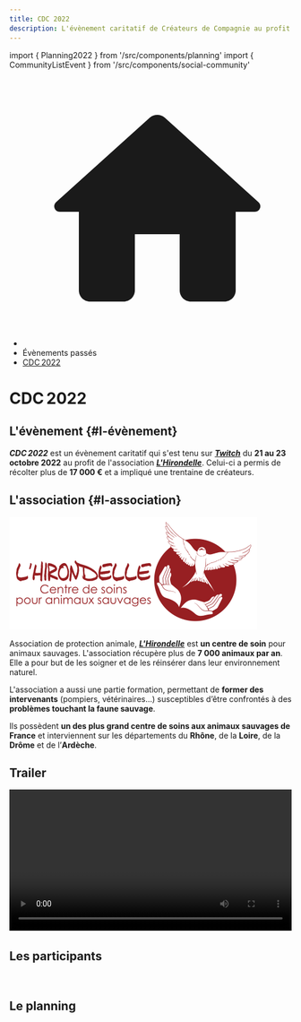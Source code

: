 ```yaml
---
title: CDC 2022
description: L'évènement caritatif de Créateurs de Compagnie au profit de l'association L'hirondelle
---
```

import { Planning2022 } from '/src/components/planning'
import { CommunityListEvent } from '/src/components/social-community'

<nav aria-label="breadcrumbs" className="page-breadcrumbs">
  <ul className="breadcrumbs">
    <li className="breadcrumbs__item">
      <a className="breadcrumbs__link" href="/">
        <svg viewBox="0 0 24 24" className="breadcrumbs-home">
          <path d="M10 19v-5h4v5c0 .55.45 1 1 1h3c.55 0 1-.45 1-1v-7h1.7c.46 0 .68-.57.33-.87L12.67 3.6c-.38-.34-.96-.34-1.34 0l-8.36 7.53c-.34.3-.13.87.33.87H5v7c0 .55.45 1 1 1h3c.55 0 1-.45 1-1z" fill="currentColor">
          </path>
        </svg>
      </a>
    </li>
    <li className="breadcrumbs__item">
      <span className="breadcrumbs__link">Évènements passés</span>
    </li>
    <li className="breadcrumbs__item">
      <a className="breadcrumbs__link" href="/evenement/cdc2022">CDC 2022</a>
    </li>
  </ul>
</nav>

<h1 className="text--center">CDC 2022</h1>

## L'évènement {#l-évènement}

***CDC 2022*** est un évènement caritatif qui s'est tenu sur [***Twitch***](https://www.twitch.tv/createursdecompagnie) du **21 au 23 octobre 2022** au profit de l'association <a href="https://hirondelle.ovh">***L'Hirondelle***</a>. Celui-ci a permis de récolter plus de **17 000 €** et a impliqué une trentaine de créateurs.

## L'association {#l-association}

<a href="https://hirondelle.ovh"><p className="text--center"><img src="/img/cdc2022/logo-l-hirondelle.png" alt="Logo L'Hirondelle" width="442" height="200" loading="lazy" /></p></a>

Association de protection animale, <a href="https://hirondelle.ovh">***L'Hirondelle***</a> est **un centre de soin** pour animaux sauvages. L'association récupère plus de **7 000 animaux par an**. Elle a pour but de les soigner et de les réinsérer dans leur environnement naturel.

L'association a aussi une partie formation, permettant de **former des intervenants** (pompiers, vétérinaires…) susceptibles d’être confrontés à des **problèmes touchant la faune sauvage**.

Ils possèdent **un des plus grand centre de soins aux animaux sauvages de France** et interviennent sur les départements du **Rhône**, de la **Loire**, de la **Drôme** et de l’**Ardèche**.

## Trailer

<div className="center margin-bottom--lg" style={{ display: 'flex', justifyContent: 'center' }}>
  <video
    width="100%"
    controls
     style={{ maxWidth: '450px' }}
  >
    <source src="/video/cdc2022/teaser.webm" type="video/webm" />
    <source src="/video/cdc2022/teaser.mp4" type="video/mp4" />
    Your browser does not support the video tag.
  </video>
</div>

## Les participants

<CommunityListEvent group='cdc2022' />
<br/>

## Le planning

<Planning2022 class='margin-top--xl' />